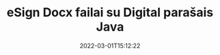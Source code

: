 ---
############################# Static ############################
layout: "auto-gen-signature"
date: 2022-03-01T15:12:22
draft: false
operation: Sign
signaturetype: Digital
fileformat: Docx
productName: Java
lang: lt
productCode: java
otherformats: pdf doc docx docm dot dotx odt ott xls xlsx xlsm xlsb ods ots xltx xltm pptx pptm
breadcrumb: Put Digital signature on Docx for Java

############################# Head ############################
head_title: "Skaitmeninių elektroninių parašų pridėjimas prie failo Docx naudojant Java"
head_description: "Įdėkite skaitmeninį parašą į Docx failą, skirtą Java, naudodami kelias kodo eilutes. Norėdami pasirašyti daugybę failų formatų, naudokite GroupDocs Document Signature API."

############################# Header ############################
title: "eSign Docx failai su Digital parašais Java"
description: "Kaip pridėti Digital parašą su keliomis Java kodo eilutėmis"
bg_image: "https://cms.admin.containerize.com/templates/aspose/App_Themes/V3/images/bg/header1.png"
bg_overlay: false
button:
    enable: true

############################# SubMenu ############################
submenu:
    enable: true

    left:
        img_alt: "GroupDocs.Signature for Java"
        image: "https://cms.admin.containerize.com/templates/groupdocs/images/product-logos/90x90-noborder/groupdocs-signature-java.png"
        product: "GroupDocs.Signature"
        platform: "Java"



############################# About ############################
about:
    enable: true
    title: "Apie GroupDocs.Signature for Java skaitmeninių parašų API"
    content: |
        [GroupDocs.Signature for Java](https://products.groupdocs.com/signature/java/) yra populiari API, skirta dokumentams pasirašyti su skaitmeniniais elektroniniais parašais ir skaitmeniniais sertifikatais. Skaitmeninių parašų API naudoja PFX sertifikatų failus, kad pasirašytų dokumentą su slaptažodžiu apsaugotais privačiais ir viešaisiais raktais. Skaitmeniniai parašai gali būti naudojami verslo dokumentams sertifikuoti naudojant eSign PDF konkretų puslapį, sertifikuoti visus Microsoft Office dokumentus, pvz., Words, Excel, Powerpoint failus ir Open Office dokumentus. Klientai gali lengvai manipuliuoti parašais, pavyzdžiui, juos redaguoti, pašalinti ar koreguoti. API suteikia galimybę ieškoti ir patikrinti parašus. Be to, suteikiama daug parašų pritaikymo galimybių.
    

############################# Steps ############################
steps:
    enable: true
    title_left: "Veiksmai norint pasirašyti Docx naudojant Digital programoje Java"
    content_left: |
        [GroupDocs.Signature for Java](https://products.groupdocs.com/signature/java/) suteikia galimybę greitai ir lengvai pasirašyti Docx dokumentus su Digital parašais.
        
        * Sukurkite parašo klasės egzempliorių, pateikiantį Docx failą, kuris turėtų būti pasirašytas kaip kelias arba atminties srautas
        * Sukurkite SignOptions klasę ir nustatykite visus reikalingus duomenis.
        * Iškvieskite Signature.Sign() metodą, perduodantį išvesties Docx failą arba atminties srautą

    title_right: " Sistemos reikalavimai"
    content_right: |
        GroupDocs.Signature for Java palaikomos visose pagrindinėse platformose ir operacinėse sistemose. Prieš vykdydami toliau pateiktą kodą, įsitikinkite, kad jūsų sistemoje yra įdiegtos šios būtinos sąlygos.

        * Operacinės sistemos: Microsoft Windows, Linux, MacOS
        * Kūrimo aplinkos: NetBeans, Intellij IDEA, Eclipse, etc.
        * Java runtime: J2SE 6.0 and above
        * Gaukite naujausią GroupDocs.Signature for Java iš [Maven](https://repository.groupdocs.com/webapp/#/artifacts/browse/tree/General/repo/com/groupdocs/groupdocs-signature)
         
    code: |
        ```java    
                
        // Set up input Docx file
        String filePath = "input.docx";
        // Set up output file
        String outputFilePath = "output.docx";
        // Provide digital certificate
        String certificateFilePath = "certificate.pfx";

        // Instantiate Signature for input file
        Signature signature = new Signature(filePath);

        //Provide sign options
        DigitalSignOptions options = new DigitalSignOptions(certificateFilePath);

        // set certificate password
        options.setPassword("1234567890");

        // set signature position
        options.setLeft(50);
        options.setTop(200);

        // sign Docx document
        SignResult result = signature.sign(outputFilePath, options);

        ```

############################# Demos ############################
demos:
    enable: true
    title: "Dokumentų Docx pasirašymas naudojant Digital tiesioginę demonstraciją"
    content: |
       Pasirašykite Docx failą įvairiais parašais dabar apsilankę [GroupDocs.Signature App](https://products.groupdocs.app/signature/family) svetainėje. Jūsų laukia nemokama internetinė demonstracinė versija.          

############################# More Formats ############################
more_formats:
    enable: true
    title: "Kiti palaikomi Digital parašai, skirti Java"
    content: |
        "Taip pat galite pasirašyti Docx naudodami kitų tipų parašus. Žiūrėkite žemiau esantį sąrašą."
    format: 
       
       
back_to_top:
    enable: true
---